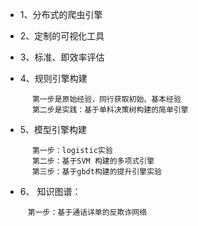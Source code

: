 


- 1、分布式的爬虫引擎
  
- 2、定制的可视化工具
  
- 3、标准、即效率评估

- 4、规则引擎构建
```
      第一步是原始经验，同行获取初始、基本经验
      第二步是实践：基于单科决策树构建的简单引擎
```
- 5、模型引擎构建
```
      第一步：logistic实验 
      第二步：基于SVM 构建的多项式引擎    	
      第三步：基于gbdt构建的提升引擎实验 
```        
 - 6、 知识图谱：
 ```
      第一步：基于通话详单的反欺诈网络
 ```

